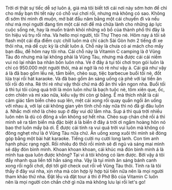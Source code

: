 Trời ơi thật sự tiếc dễ sợ luôn á, giá mà tôi biết tới cái nơi này sớm hơn để chỉ cho mấy bạn thì tết này có chỗ vui chơi rồi, nhưng mà không có sao. Không đi sớm thì mình đi muộn, mở bát đầu năm bằng một cái chuyến đi và nếu như mà mọi người đang tìm một cái nơi để mà chữa lành cho những áp lực cuộc sống nè, hay là muốn tránh khỏi những xô bồ của thành phố thì đây là tín hiệu vũ trụ rồi nha. Và hello mọi người, tôi Thự Thẹo nè. Hôm nay á tôi sẽ flash một cái địa điểm cực chill luôn mà chỉ cách Sài Gòn hơn 2 tiếng đi xe thôi nha, mà dế cực kỳ là chất luôn á. Chỗ này là chưa có ai mách cho mấy bạn đâu, để hôm nay tôi nha. Cái chỗ này là Vitamin C camping là ở Vũng Tàu đó nhưng mà lại không phải là Vũng Tàu, nhưng mà được cái cái niềm vui nó lại nhân ba nhân bốn luôn nha. Vé ở đây á tụi tôi chơi trọn gói luôn là chỉ có 950.000 một người thôi, mà ai ngờ là nó rẻ như vậy á. Cái giá như vậy á là đã bao gồm lều nè, tắm biển, chèo sup, tiệc barbecue buổi tối nè, đốt lửa trại rồi hát karaoke. Và đã bao gồm ăn sáng uống cà phê với lại tiền ăn tối rồi đó nha. Rẻ thì rẻ như vậy thôi chứ mà đồ ăn thì vẫn ngon nha. Buổi tối á thì tụi tôi cũng quá trời là món luôn như là bạch tuộc nè, tôm xiên que, ốc, cơm chiên và mì xào nữa, kiểu vậy thì còn gì bằng. Ê mà thích nhất là cái cảm giác tắm biển chèo sup lên, mệt cái xong rồi quay quần ngồi ăn uống với nhau á, với lại cái không gian yên tĩnh chỗ này nữa thì nó đã gì đâu luôn á. Nhắc mới nhớ là chèo sup ở đây vui dữ lắm nha. Sup á thì quá trời nhiều luôn nên là dù có đông á vẫn không sợ hết nha. Chèo sup chán chê rồi á thì mình sẽ ra tắm biển mà đặc biệt á là biển ở đây á trời ơi ngắm hoàng hôn nó bao thơ luôn mấy bà ơi. Ê được cái tính ra vui quá trời vui luôn mà không có đông nghẹt như là ở Vũng Tàu nữa chứ. Ăn uống xong xuôi thì mình sẽ đóng góp bằng một bài hát karaoke. Tiếng cười nụ cười long lanh. Con tim anh hạnh phúc rạng ngời. Rồi nhiêu đó thôi rồi mình sẽ đi ngủ và sáng mai mình sẽ dậy đón bình minh. Khoan khoan khoan, cái khúc mà đón bình minh á là mình tua qua luôn được không? Tại vì á tôi không có làm được. Bởi vậy á tôi đẩy nhanh qua liền tới hẳn sáng nha. Vậy là tụi mình ăn sáng bánh canh xong rồi ngồi chơi, đợi tới giờ check out rồi về Vũng Tàu thôi. Tính ra là tôi thấy ở đây vui nha, xịn nha mà còn hợp lý hợp túi tiền nữa nên là mọi người tham khảo thử nha. Đặt lều và đặt tour á thì ở Phở Bò của Vitamin C luôn nên là mọi người còn chần chờ gì nữa mà không lưu lại rồi let's go!